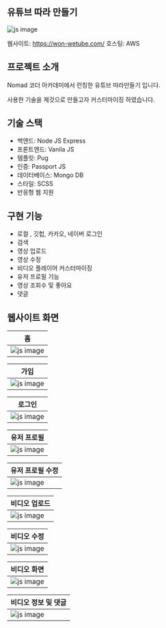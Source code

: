## 유튜브 따라 만들기
![js image](https://raw.githubusercontent.com/won-developer/wetube/master/images/home.png)

웹사이트: https://won-wetube.com/ 호스팅: AWS

## 프로젝트 소개
Nomad 코더 아카데미에서 런칭한 유튜브 따라만들기 입니다. 

사용한 기술을 제것으로 만들고자 커스터마이징 하였습니다.

## 기술 스택
- 백엔드: Node JS Express
- 프론트엔드: Vanila JS
- 템플릿: Pug
- 인증: Passport JS
- 데이터베이스: Mongo DB
- 스타일: SCSS
- 반응형 웹 지원

## 구현 기능
- 로컬 , 깃헙, 카카오, 네이버 로그인
- 검색
- 영상 업로드
- 영상 수정
- 비디오 플레이어 커스터마이징
- 유저 프로필 기능
- 영상 조회수 및 좋아요
- 댓글

## 웹사이트 화면

|홈|
|----|
|![js image](https://raw.githubusercontent.com/won-developer/wetube/master/images/home.png)|

|가입|
|----|
|![js image](https://raw.githubusercontent.com/won-developer/wetube/master/images/join.png)|

|로그인|
|----|
|![js image](https://raw.githubusercontent.com/won-developer/wetube/master/images/login.png)|

|유저 프로필|
|----|
|![js image](https://raw.githubusercontent.com/won-developer/wetube/master/images/user_profile.png)|

|유저 프로필 수정|
|----|
|![js image](https://raw.githubusercontent.com/won-developer/wetube/master/images/user_edit.png)|

|비디오 업로드|
|----|
|![js image](https://raw.githubusercontent.com/won-developer/wetube/master/images/video_upload.png)|

|비디오 수정|
|----|
|![js image](https://raw.githubusercontent.com/won-developer/wetube/master/images/video_edit.png)|

|비디오 화면|
|----|
|![js image](https://raw.githubusercontent.com/won-developer/wetube/master/images/video.png)|

|비디오 정보 및 댓글|
|----|
|![js image](https://raw.githubusercontent.com/won-developer/wetube/master/images/comments.png)|

